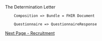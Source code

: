 The Determination Letter

		Composition => Bundle = FHIR Document

		Questionnaire => QuestionnaireResponse

[Next Page - Recruitment](Recruitment.html)
